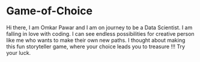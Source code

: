 # Game-of-Choice
Hi there, I am Omkar Pawar and I am on journey to be a Data Scientist. I am falling in love with coding. I can see endless possibilities for creative person like me who wants to make their own new paths. I thought about making this fun storyteller game, where your choice leads you to treasure !!! Try your luck. 

